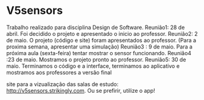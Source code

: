 # V5sensors
Trabalho realizado para disciplina Design de Software.
Reunião1: 28 de abril. Foi decidido o projeto e apresentado o inicio ao professor. 
Reunião2: 2 de maio. O projeto (código e site) foram apresentados ao professor. (Para a proxima semana, apresentar uma simulação) 
Reunião3 : 9 de maio. Para a próxima aula (sexta-feira) tentar mostrar o sensor funcionando. 
Reunião4 :23 de maio. Mostramos o projeto pronto ao professor. 
Reunião5: 30 de maio. Terminamos o código e a interface, terminamos ao aplicativo e mostramos aos professores a versão final

site para a vizualização das salas de estudo: http://v5sensors.strikingly.com. Ou se prefirir, utilize o app!
